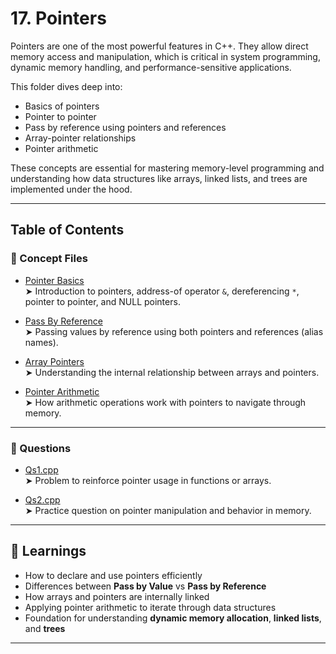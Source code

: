 # 17. Pointers

Pointers are one of the most powerful features in C++. They allow direct memory access and manipulation, which is critical in system programming, dynamic memory handling, and performance-sensitive applications.

This folder dives deep into:
- Basics of pointers
- Pointer to pointer
- Pass by reference using pointers and references
- Array-pointer relationships
- Pointer arithmetic

These concepts are essential for mastering memory-level programming and understanding how data structures like arrays, linked lists, and trees are implemented under the hood.

---

## Table of Contents

### 📘 Concept Files

- [Pointer Basics](/17_Pointers/01.cpp)  
  ➤ Introduction to pointers, address-of operator `&`, dereferencing `*`, pointer to pointer, and NULL pointers.

- [Pass By Reference](/17_Pointers/02.cpp)  
  ➤ Passing values by reference using both pointers and references (alias names).

- [Array Pointers](/17_Pointers/03.cpp)  
  ➤ Understanding the internal relationship between arrays and pointers.

- [Pointer Arithmetic](/17_Pointers/04.cpp)  
  ➤ How arithmetic operations work with pointers to navigate through memory.

---

### 🧩 Questions

- [Qs1.cpp](/17_Pointers/Qs1.cpp)  
  ➤ Problem to reinforce pointer usage in functions or arrays.

- [Qs2.cpp](/17_Pointers/Qs2.cpp)  
  ➤ Practice question on pointer manipulation and behavior in memory.

---

## 🧠 Learnings

- How to declare and use pointers efficiently  
- Differences between **Pass by Value** vs **Pass by Reference**  
- How arrays and pointers are internally linked  
- Applying pointer arithmetic to iterate through data structures  
- Foundation for understanding **dynamic memory allocation**, **linked lists**, and **trees**

---
